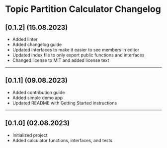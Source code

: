 # Topic Partition Calculator Changelog

## [0.1.2] (15.08.2023)

- Added linter
- Added changelog guide
- Updated interfaces to make it easier to see members in editor
- Updated index file to only export public functions and interfaces
- Changed license to MIT and added license text

---

## [0.1.1] (09.08.2023)

- Added contribution guide
- Added simple demo app
- Updated README with Getting Started instructions

---

## [0.1.0] (02.08.2023)

- Initialized project
- Added calculator functions, interfaces, and tests
